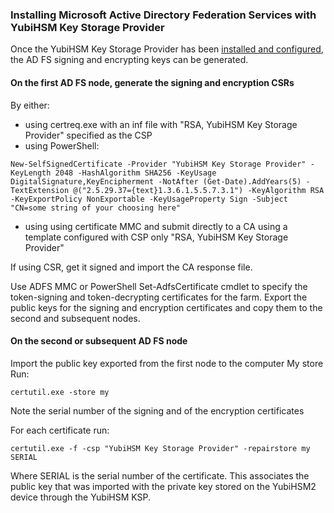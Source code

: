 ### Installing Microsoft Active Directory Federation Services with YubiHSM Key Storage Provider

Once the YubiHSM Key Storage Provider has been [installed and configured](../README.md), the AD FS signing and encrypting keys can be generated.

#### On the first AD FS node, generate the signing and encryption CSRs

By either:

- using certreq.exe with an inf file with "RSA, YubiHSM Key Storage Provider" specified as the CSP
- using PowerShell:

```
New-SelfSignedCertificate -Provider "YubiHSM Key Storage Provider" -KeyLength 2048 -HashAlgorithm SHA256 -KeyUsage DigitalSignature,KeyEncipherment -NotAfter (Get-Date).AddYears(5) -TextExtension @("2.5.29.37={text}1.3.6.1.5.5.7.3.1") -KeyAlgorithm RSA -KeyExportPolicy NonExportable -KeyUsageProperty Sign -Subject "CN=some string of your choosing here"
```
- using using certificate MMC and submit directly to a CA using a template configured with CSP only "RSA, YubiHSM Key Storage Provider"

If using CSR, get it signed and import the CA response file.

Use ADFS MMC or PowerShell Set-AdfsCertificate cmdlet to specify the token-signing and token-decrypting certificates for the farm.  Export the public keys for the signing and encryption certificates and copy them to the second and subsequent nodes.

#### On the second or subsequent AD FS node

Import the public key exported from the first node to the computer My store
Run:
```
certutil.exe -store my
```
Note the serial number of the signing and of the encryption certificates

For each certificate run:

```
certutil.exe -f -csp "YubiHSM Key Storage Provider" -repairstore my SERIAL
```
Where SERIAL is the serial number of the certificate.  This associates the public key that was imported with the private key stored on the YubiHSM2 device through the YubiHSM KSP.
